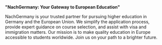 **"NachGermany: Your Gateway to European Education"**

NachGermany is your trusted partner for pursuing higher education in Germany and the European Union. We simplify the application process, provide expert guidance on course selection, and assist with visa and immigration matters. Our mission is to make quality education in Europe accessible to students worldwide. Join us on your path to a brighter future.
